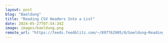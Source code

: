 ```yaml
---
layout: post
blog: "Baeldung"
title: "Reading CSV Headers Into a List"
date: 2024-05-27T07:54:34Z
image: images/baeldung.png
remote_url: "https://feeds.feedblitz.com/~/897762905/0/baeldung~Reading-CSV-Headers-Into-a-List"
---
```

